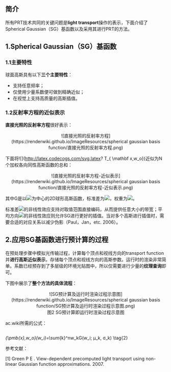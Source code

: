 ## 简介

所有PRT技术共同的关键问题是**light transport**操作的表示，下面介绍了Spherical Gaussian（SG）基函数以及采用其进行PRT的方法。

## 1.Spherical Gaussian（SG）基函数

### 1.1主要特性

球面高斯具有以下**三个主要特性**：

- 支持任意频率；
- 仅使用少量系数便可做到精确近似；
- 在视觉上支持高质量的高斯插值。

### 1.2反射率方程的近似表示

**直接光照的反射率方程**很好表示：

<div align=center>![直接光照的反射率方程](https://renderwiki.github.io/ImageResources/spherical gaussian basis function/直接光照的反射率方程.png)</div>

下面将![](http://latex.codecogs.com/svg.latex? T_{ \mathbf x,w_o})近似为N个加权各向同性高斯函数的总和：

<div align=center>![直接光照的反射率方程-近似表示](https://renderwiki.github.io/ImageResources/spherical gaussian basis function/直接光照的反射率方程-近似表示.png)</div>

其中G是以![](http://latex.codecogs.com/svg.latex?\mu_k)为中心的2D球形高斯函数，标准差为![](http://latex.codecogs.com/svg.latex?\sigma_k)，权重为![](http://latex.codecogs.com/svg.latex?\omega_k)。

标准差![](http://latex.codecogs.com/svg.latex?\sigma_k)的非线性效应支持对取值范围直接编码，从而提供任意大小的带宽；平均方向![](http://latex.codecogs.com/svg.latex?\mu_k)的非线性效应则允许SG进行更好的插值。当对多个高斯进行插值时，需要合适的对应关系以减少伪影（Paul，Jan，etc. 2006）。

## 2.应用SG基函数进行预计算的过程

在预处理步骤中模拟光传输过程，计算每个顶点和视线方向的transport function并**进行高斯近似表示**，存储每个顶点和视线方向的高斯参数。运行时的渲染非常简单。系数已经预存到了多层级的环境光贴图中，所以仅需要进行少量的**纹理查询**即可。

下图中展示了**整个方法的具体流程**：

<div align=center>![SG预计算及运行时渲染过程示意图](https://renderwiki.github.io/ImageResources/spherical gaussian basis function/SG预计算及运行时渲染过程示意图.png)</div>

<center>图2 SG预计算即运行时渲染过程示意图</center>





ac.wiki所需的公式：

<math>T_{\pmb{x},w_o}(w_i)=f_r(w_i, w_o)V_x(w_i)(\pmb{n_x}·w_i) \tag{1}</math>

<math>\widetilde{T}_{\pmb{x},w_o}(w_i)=\sum_{k}^nw_kG(w_i; μ_k, σ_k) \tag{2}</math>



参考文献：

[1] Green P E . View-dependent precomputed light transport using non-linear Gaussian function approximations.  2007.



